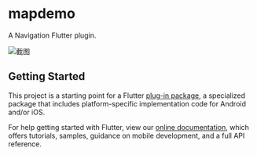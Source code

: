 # mapdemo

A Navigation Flutter plugin.

![截图](https://ftp.bmp.ovh/imgs/2021/04/b0cb5b388d3abf5a.png)

## Getting Started

This project is a starting point for a Flutter
[plug-in package](https://flutter.dev/developing-packages/),
a specialized package that includes platform-specific implementation code for
Android and/or iOS.

For help getting started with Flutter, view our
[online documentation](https://flutter.dev/docs), which offers tutorials,
samples, guidance on mobile development, and a full API reference.

